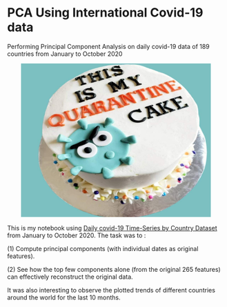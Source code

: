 # PCA Using International Covid-19 data

Performing Principal Component Analysis on daily covid-19 data of 189 countries from January to October 2020 

<p align="center"><img src="img.jpg" width = "440" height = "356"></p>

This is my notebook using [Daily covid-19 Time-Series by Country Dataset](https://datahub.io/core/covid-19#resource-time-series-19-covid-combined) from January to October 2020. 
The task was to :

(1) Compute principal components (with individual dates as original features).

(2) See how the top few components alone (from the original 265 features) can effectively reconstruct the original data.


It was also interesting to observe the plotted trends of different countries around the world for the last 10 months.
